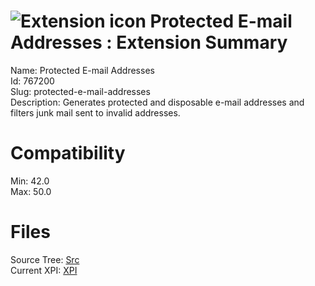 # ![Extension icon](https://addons.thunderbird.net/static/img/addon-icons/default-64.png) Protected E-mail Addresses : Extension Summary

Name: Protected E-mail Addresses  
Id: 767200  
Slug: protected-e-mail-addresses  
Description: Generates protected and disposable e-mail addresses and filters junk mail sent to invalid addresses.
  

# Compatibility
Min: 42.0  
Max: 50.0  

# Files

Source Tree: [Src](C:/Dev/Thunderbird/ThunderKdB/xall/xOther/767200-protected-e-mail-addresses/src)  
Current XPI: [XPI](C:/Dev/Thunderbird/ThunderKdB/xall/xOther/767200-protected-e-mail-addresses/xpi)  



